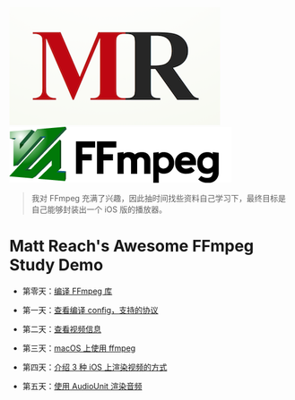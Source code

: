 
![](md/imgs/MR-16-9.png)[![](md/imgs/ffmpeg.png)](http://ffmpeg.org/) 


> 我对 FFmpeg 充满了兴趣，因此抽时间找些资料自己学习下，最终目标是自己能够封装出一个 iOS 版的播放器。

# Matt Reach's Awesome FFmpeg Study Demo


- 第零天：[编译 FFmpeg 库](md/000.md)
- 第一天：[查看编译 config，支持的协议](md/001.md)

- 第二天：[查看视频信息](md/002.md)

- 第三天：[macOS 上使用 ffmpeg](md/003.md)

- 第四天：[介绍 3 种 iOS 上渲染视频的方式](md/004.md)

- 第五天：[使用 AudioUnit 渲染音频](md/005.md)
